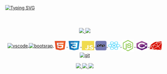 
[![Typing SVG](https://readme-typing-svg.herokuapp.com?font=Roboto&weight=500&pause=1000&color=CFCFCF&multiline=true&random=false&width=450&height=190&lines=%F0%9F%99%8B%F0%9F%8F%BB%E2%80%8D%E2%99%82+Ol%C3%A1%2C+meu+nome+%C3%A9+Keven;%F0%9F%A7%91%F0%9F%8F%BB%E2%80%8D%F0%9F%92%BB+Sou+desenvolvedor+Front-end;%F0%9F%92%BB++Estudando+a+%C3%A1rea+do+Back-end;%F0%9F%91%A8%F0%9F%8F%BB%E2%80%8D%F0%9F%8E%93+Sou+tecnico+em+Desenvolvimento+de+Sistemas+pela+ETEC;Contate-me+pelo+E-mail%3A+kevenferraz39%40gmail.com)](https://git.io/typing-svg)
#

<br>
 <div align="center">
  <a href="[https://github.com/kevenferraz39](https://github.com/kevenferraz39)"> 
  <img height="170em" src="https://github-readme-stats.vercel.app/api?username=kevenferraz39&show_icons=true&theme=tokyonight&include_all_commits=true&count_private=true%22"/>
  <img height="170em" src="https://github-readme-stats.vercel.app/api/top-langs/?username=kevenferraz39&layout=compact&langs_count=16&theme=tokyonight"/>
    <br>
    <div align="center" style="display: inline_block"><br>
  <img align="center" alt="vscode" src="https://cdn.jsdelivr.net/gh/devicons/devicon/icons/vscode/vscode-original.svg" width="40" height="35"/>
  <img align="center" alt="bootsrap" src="https://cdn.jsdelivr.net/gh/devicons/devicon/icons/bootstrap/bootstrap-original.svg" width="40" height="35"/> 
  <img align="center" alt="HTML" height="30" width="40" src="https://raw.githubusercontent.com/devicons/devicon/master/icons/html5/html5-original.svg">
  <img align="center" alt="CSS" height="30" width="40" src="https://raw.githubusercontent.com/devicons/devicon/master/icons/css3/css3-original.svg">
  <img align="center" alt="Js" height="30" width="40" src="https://raw.githubusercontent.com/devicons/devicon/master/icons/javascript/javascript-plain.svg">
  <img align="center" alt="php" height="30" width="35" src="php-svgrepo-com.svg">
  <img align="center" alt="React" height="30" width="40" src="https://raw.githubusercontent.com/devicons/devicon/master/icons/react/react-original.svg">
  <img align="center" alt="node-js" height="40" width="40" src="node-js-svgrepo-com.svg">
  <img align="center" alt="C#" height="30" width="40" src="https://raw.githubusercontent.com/devicons/devicon/master/icons/csharp/csharp-original.svg">
  <img align="center" alt="Js" height="30" width="40" src="https://raw.githubusercontent.com/devicons/devicon/master/icons/ruby/ruby-plain.svg">
  <img align="center" alt="git" src="https://cdn.jsdelivr.net/gh/devicons/devicon/icons/git/git-original.svg" width="40" height="35"/> 
  
</div>
</div><br>
<div align="center"> 
  <a href="https://instagram.com/kevenferraz39" target="_blank">
   <img src="https://img.shields.io/badge/-Instagram-%23E4405F?style=for-the-badge&logo=instagram&logoColor=white" target="_blank">
  </a>
  <a href = "kevenferraz39@gmail.com">
   <img src="https://img.shields.io/badge/-Gmail-%23333?style=for-the-badge&logo=gmail&logoColor=white" target="_blank">
  </a>
  <a href="[https://br.linkedin.com/in/keven-ferraz-a28a31256](https://www.linkedin.com/in/keven-ferraz-de-almeida-a28a31256?utm_source=share&utm_campaign=share_via&utm_content=profile&utm_medium=ios_app)" target="_blank">
   <img src="https://img.shields.io/badge/-LinkedIn-%230077B5?style=for-the-badge&logo=linkedin&logoColor=white" target="_blank">
  </a> 
  
</div>


